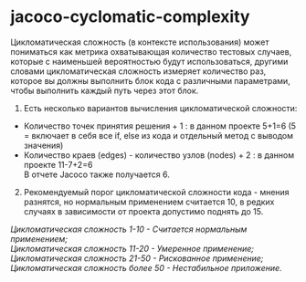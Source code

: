 # jacoco-cyclomatic-complexity

Цикломатическая сложность (в контексте использования) может пониматься как метрика охватывающая количество тестовых случаев, которые с наименьшей вероятностью будут использоваться, 
другими словами цикломатическая сложность измеряет количество раз, которое вы должны выполнить блок кода с различными параметрами, чтобы выполнить каждый путь через этот блок.

1. Есть несколько вариантов вычисления цикломатической сложности:

- Количество точек принятия решения + 1 : в данном проекте 5+1=6 (5 = включает в себя все if, else из кода и отдельный метод с выводом значения)
- Количество краев (edges) - количество узлов (nodes) + 2 : в данном проекте 11-7+2=6  
В отчете Jacoco также получается 6.

2. Рекомендуемый порог цикломатической сложности кода - мнения разнятся, но нормальным применением считается 10, в редких случаях в зависимости от проекта допустимо поднять до 15.

*Цикломатическая сложность 1-10 - Считается нормальным применением;  
Цикломатическая сложность 11-20 - Умеренное применение;  
Цикломатическая сложность 21-50 - Рискованное применение;  
Цикломатическая сложность более 50 - Нестабильное приложение.*
